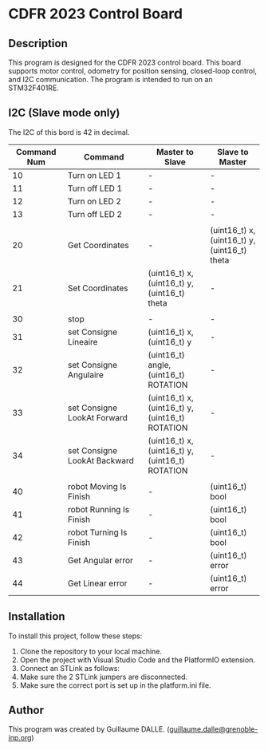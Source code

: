# CDFR 2023 Control Board

## Description

This program is designed for the CDFR 2023 control board. This board supports motor control, odometry for position sensing, closed-loop control, and I2C communication. The program is intended to run on an STM32F401RE.

## I2C (Slave mode only)

The I2C of this bord is 42 in decimal.

| Command Num | Command | Master to Slave | Slave to Master |
| --- | --- | --- |  --- |
| 10 | Turn on LED 1 | - | - |
| 11 | Turn off LED 1 | - | - |
| 12 | Turn on LED 2 | - | - |
| 13 | Turn off LED 2 | - | - |
| | | | |
| 20 | Get Coordinates | -  | (uint16_t) x,<br> (uint16_t) y,<br> (uint16_t) theta |
| 21 | Set Coordinates | (uint16_t) x,<br> (uint16_t) y,<br> (uint16_t) theta | - |
| | | | |
| 30 | stop | - | - |
| 31 | set Consigne Lineaire | (uint16_t) x,<br> (uint16_t) y| - |
| 32 | set Consigne Angulaire | (uint16_t) angle,<br> (uint16_t) ROTATION | -
| 33 | set Consigne LookAt Forward | (uint16_t) x,<br> (uint16_t) y,<br> (uint16_t) ROTATION | -
| 34 | set Consigne LookAt Backward | (uint16_t) x,<br> (uint16_t) y,<br> (uint16_t) ROTATION | -
| | | | |
| 40 | robot Moving Is Finish | - | (uint16_t) bool |
| 41 | robot Running Is Finish | - | (uint16_t) bool |
| 42 | robot Turning Is Finish | - | (uint16_t) bool |
| 43 | Get Angular error | - | (uint16_t) error |
| 44 | Get Linear error | - | (uint16_t) error |

 

## Installation

To install this project, follow these steps:

1. Clone the repository to your local machine.
2. Open the project with Visual Studio Code and the PlatformIO extension.
3. Connect an STLink as follows:
4. Make sure the 2 STLink jumpers are disconnected.
5. Make sure the correct port is set up in the platform.ini file.

## Author

This program was created by Guillaume DALLE. (guillaume.dalle@grenoble-inp.org)